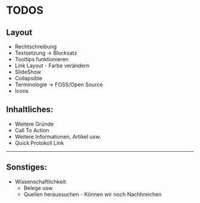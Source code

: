 # TODOS

## Layout
- Rechtschreibung 
- Textsetzung	-> Blocksatz
- Tooltips funktionieren  
- Link Layout - Farbe verändern 
- SlideShow
- Collapsible
- Terminologie -> FOSS/Open Source 
- Icons


## Inhaltliches:

- Weitere Gründe 
- Call To Action 
- Weitere Informationen, Artikel usw.
- Quick Protokoll Link

----

## Sonstiges:
- Wissenschaftlichkeit:
	- Belege usw.
	- Quellen heraussuchen - Können wir noch Nachhreichen  
